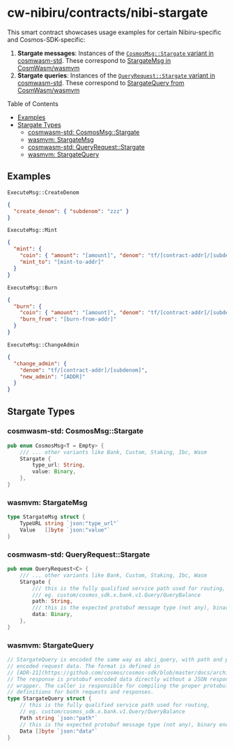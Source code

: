 # cw-nibiru/contracts/nibi-stargate

This smart contract showcases usage examples for certain Nibiru-specific and
Cosmos-SDK-specific: 

1.  **Stargate messages**: Instances of the [`CosmosMsg::Stargate` variant in
    cosmwasm-std](https://docs.rs/cosmwasm-std/1.4.1/cosmwasm_std/enum.CosmosMsg.html). These correspond to
    [StargateMsg in CosmWasm/wasmvm](https://pkg.go.dev/github.com/CosmWasm/wasmvm@v1.4.1/types#StargateMsg) 
2.  **Stargate queries**: Instances of the [`QueryRequest::Stargate` variant in
    cosmwasm-std](https://docs.rs/cosmwasm-std/1.4.1/cosmwasm_std/enum.QueryRequest.html). These correspond to
    [StargateQuery from CosmWasm/wasmvm](https://pkg.go.dev/github.com/CosmWasm/wasmvm@v1.4.1/types#StargateMsg)

Table of Contents

- [Examples](#examples)
- [Stargate Types](#stargate-types)
  - [cosmwasm-std: CosmosMsg::Stargate](#cosmwasm-std-cosmosmsgstargate)
  - [wasmvm: StargateMsg](#wasmvm-stargatemsg)
  - [cosmwasm-std: QueryRequest::Stargate](#cosmwasm-std-queryrequeststargate)
  - [wasmvm: StargateQuery](#wasmvm-stargatequery)

## Examples

`ExecuteMsg::CreateDenom`

```json
{
  "create_denom": { "subdenom": "zzz" }
}
```

`ExecuteMsg::Mint`

```json
{ 
  "mint": { 
    "coin": { "amount": "[amount]", "denom": "tf/[contract-addr]/[subdenom]" }, 
    "mint_to": "[mint-to-addr]" 
  } 
}
```

`ExecuteMsg::Burn`

```json
{ 
  "burn": { 
    "coin": { "amount": "[amount]", "denom": "tf/[contract-addr]/[subdenom]" }, 
    "burn_from": "[burn-from-addr]" 
  } 
}
```

`ExecuteMsg::ChangeAdmin`

```json
{ 
  "change_admin": { 
    "denom": "tf/[contract-addr]/[subdenom]", 
    "new_admin": "[ADDR]" 
  } 
}
```

## Stargate Types

### cosmwasm-std: CosmosMsg::Stargate

```rust
pub enum CosmosMsg<T = Empty> {
    /// ... other variants like Bank, Custom, Staking, Ibc, Wasm
    Stargate {
        type_url: String,
        value: Binary,
    },
}
```

### wasmvm: StargateMsg

```go
type StargateMsg struct {
	TypeURL string `json:"type_url"`
	Value   []byte `json:"value"`
}
```

### cosmwasm-std: QueryRequest::Stargate

```rust
pub enum QueryRequest<C> {
    /// ... other variants like Bank, Custom, Staking, Ibc, Wasm
    Stargate {
        /// this is the fully qualified service path used for routing,
        /// eg. custom/cosmos_sdk.x.bank.v1.Query/QueryBalance
        path: String,
        /// this is the expected protobuf message type (not any), binary encoded
        data: Binary,
    },
}
```

### wasmvm: StargateQuery

```go
// StargateQuery is encoded the same way as abci_query, with path and protobuf
// encoded request data. The format is defined in
// [ADR-21](https://github.com/cosmos/cosmos-sdk/blob/master/docs/architecture/adr-021-protobuf-query-encoding.md).
// The response is protobuf encoded data directly without a JSON response
// wrapper. The caller is responsible for compiling the proper protobuf
// definitions for both requests and responses.
type StargateQuery struct {
	// this is the fully qualified service path used for routing,
	// eg. custom/cosmos_sdk.x.bank.v1.Query/QueryBalance
	Path string `json:"path"`
	// this is the expected protobuf message type (not any), binary encoded
	Data []byte `json:"data"`
}
```
